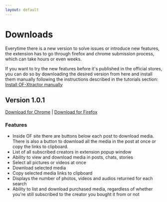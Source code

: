 ```yaml
---
layout: default
---
```


# Downloads

Everytime there is a new version to solve issues or introduce new features, the extension has to go through firefox and chrome submission process, which can take hours or even weeks.

If you want to try the new features before it's published in the official stores, you can do so by downloading the desired version from here and install them manually following the instructions described in the tutorials section: [Install OF-Xtractor manually](/tutorial#install)

## Version 1.0.1

[Download for Chrome](/downloads/V1.0.1/of-xtractor-chrome.zip)  |  [Download for Firefox](/downloads/V1.0.1/of-xtractor-firefox.zip)

### Features

* Inside OF site there are buttons below each post to download media. There is also a button to download all the media in the post at once or copy the links to clipboard.
* List of all subscribed creators in extension popup window
* Ability to view and download media in posts, chats, stories
* Select all pictures or videos at once
* Download selected media
* Copy selected media links to clipboard
* Displays the number of photos, videos and audios returned for each search
* Ability to list and download purchased media, regardless of whether you're still subscribed to the creator you bought it from or not
